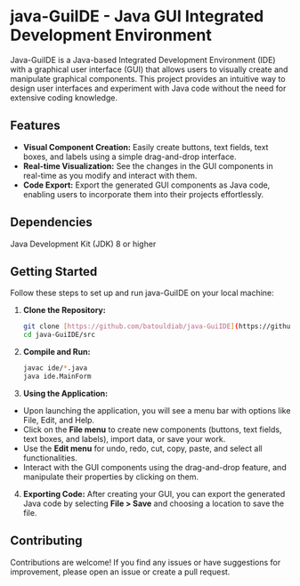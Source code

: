 # java-GuiIDE - Java GUI Integrated Development Environment

Java-GuiIDE is a Java-based Integrated Development Environment (IDE) with a graphical user interface (GUI) that allows users to visually create and manipulate graphical components. This project provides an intuitive way to design user interfaces and experiment with Java code without the need for extensive coding knowledge.

## Features

- **Visual Component Creation:** Easily create buttons, text fields, text boxes, and labels using a simple drag-and-drop interface.
- **Real-time Visualization:** See the changes in the GUI components in real-time as you modify and interact with them.
- **Code Export:** Export the generated GUI components as Java code, enabling users to incorporate them into their projects effortlessly.

## Dependencies
Java Development Kit (JDK) 8 or higher

## Getting Started

Follow these steps to set up and run java-GuiIDE on your local machine:

1. **Clone the Repository:**
   ```bash
   git clone [https://github.com/batouldiab/java-GuiIDE](https://github.com/batouldiab/java-GuiIDE)
   cd java-GuiIDE/src
   ```
2. **Compile and Run:**
   ```bash
   javac ide/*.java
   java ide.MainForm
   ```
3. **Using the Application:**   
- Upon launching the application, you will see a menu bar with options like File, Edit, and Help.
- Click on the **File menu** to create new components (buttons, text fields, text boxes, and labels), import data, or save your work.
- Use the **Edit menu** for undo, redo, cut, copy, paste, and select all functionalities.
- Interact with the GUI components using the drag-and-drop feature, and manipulate their properties by clicking on them.

4. **Exporting Code:**
   After creating your GUI, you can export the generated Java code by selecting **File > Save** and choosing a location to save the file.

## Contributing
Contributions are welcome! If you find any issues or have suggestions for improvement, please open an issue or create a pull request.
